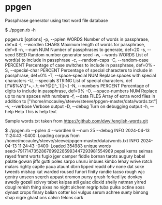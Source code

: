 # ppgen
Passphrase generator using text word file database

$ ./ppgen.rb -h

ppgen.rb [options]
    -p, --pplen WORDS                Number of words in passphrase, def=4
    -l, --wordlen CHARS              Maximum length of words for passphrase, def=6
    -n, --num NUM                    Number of passphrases to generate, def=20
    -s, --seed SEED                  Random number generator seed
    -w, --words WORDS                List of word(s) to include in passphrase
    -c, --random-caps
    -C, --random-case PERCENT        Percentage of case switches to include in passphrase, def=0%
    -S, --special-char PERCENT       Percentage of special characters to include in passphrase, def=0%
    -T, --space-special NUM          Replace spaces with special characters
    -U, --specials STRING            List of special characters, def [!"#$%&'()*+,-./:;<=>?@[\]^_`{|}~]
    -N, --numbers PERCENT            Percentage of digits to include in passphrase, def=0%
    -O, --space-numbers NUM          Replace up to num spaces with numbers
    -f, --data FILES                 Array of extra word files in addition to ["/home/mccauley/steeve/steeve/ppgen-master/data/words.txt"]
    -v, --verbose                    Verbose output
    -D, --debug                      Turn on debugging output
    -h, --help                       Help
This is help text

Sample words.txt taken from https://github.com/dwyl/english-words.git

$ ./ppgen.rb --pplen 4 --wordlen 6 --num 25 --debug
INFO 2024-04-13 11:24:43 -0400: Loading corpus from /home/mccauley/steeve/steeve/ppgen-master/data/words.txt
INFO 2024-04-13 11:24:43 -0400: Loaded 354983 unique words
seed=79171473528676992265993447293981554969
pepsi kerns seimas rayed
fremt worts fugio jger
camper fiddle bornan tarots
augury babel palate gowan
jiffs gutti poles sarpo
uhuru imbues kimbo lehay
wrive rotch malars righty
capite paua ataunt dbrn
lipped readd ohv none
dat soke tweeds mishap
kat warded roused funori
finity randie tacso rough
wjc gentry unseen seqrch
appast dromon pursy grush
forked lye donkey awedly
gozell scivvy tabet kalpas
atli guiac dioxid shelly
netman yirred dougl renish
thing sixes no night
alchem regrip tuba pulka
octine soss dynast crops
finary balian cotter koi
vulgus serum achree suety
bimong shap nigre ghast
ons calvin felons cark

